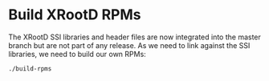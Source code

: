# Build XRootD RPMs

The XRootD SSI libraries and header files are now integrated into the master branch but are not part
of any release. As we need to link against the SSI libraries, we need to build our own RPMs:
```
./build-rpms
```

